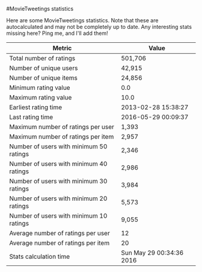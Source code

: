 #MovieTweetings statistics

Here are some MovieTweetings statistics. Note that these are autocalculated and may not be completely up to date. Any interesting stats missing here? Ping me, and I'll add them!

Metric | Value
--- | ---
Total number of ratings                 | 501,706
Number of unique users                  | 42,915
Number of unique items                  | 24,856
Minimum rating value                    | 0.0
Maximum rating value                    | 10.0
Earliest rating time                    | 2013-02-28 15:38:27
Last rating time                        | 2016-05-29 00:09:37
Maximum number of ratings per user      | 1,393
Maximum number of ratings per item      | 2,957
Number of users with minimum 50 ratings | 2,346
Number of users with minimum 40 ratings | 2,986
Number of users with minimum 30 ratings | 3,984
Number of users with minimum 20 ratings | 5,573
Number of users with minimum 10 ratings | 9,055
Average number of ratings per user      | 12
Average number of ratings per item      | 20
Stats calculation time                  | Sun May 29 00:34:36 2016

